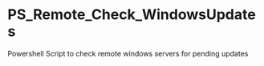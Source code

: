 # PS_Remote_Check_WindowsUpdates
Powershell Script to check remote windows servers for pending updates
